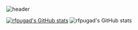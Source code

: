 ![header](https://capsule-render.vercel.app/api?type=soft&color=auto&height=150&section=header&text=Kyung%20Hoon&fontSize=90)

[![rfpugad's GitHub stats](https://github-readme-stats.vercel.app/api?username=rfpugad)](https://github.com/rfpugad/github-readme-stats)
![rfpugad's GitHub stats](https://github-readme-stats.vercel.app/api?username=rfpugad&hide=contribs,prs)

